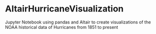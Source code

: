 # AltairHurricaneVisualization

Jupyter Notebook using pandas and Altair to create visualizations of the NOAA historical data of Hurricanes from 1851 to present
